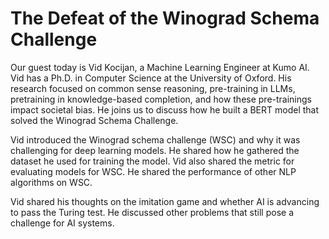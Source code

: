 # The Defeat of the Winograd Schema Challenge

Our guest today is Vid Kocijan, a Machine Learning Engineer at Kumo AI. Vid has a Ph.D. in Computer Science at the University of Oxford. His research focused on common sense reasoning, pre-training in LLMs, pretraining in knowledge-based completion, and how these pre-trainings impact societal bias. He joins us to discuss how he built a BERT model that solved the Winograd Schema Challenge.

Vid introduced the Winograd schema challenge (WSC) and why it was challenging for deep learning models. He shared how he gathered the dataset he used for training the model. Vid also shared the metric for evaluating models for WSC. He shared the performance of other NLP algorithms on WSC. 

Vid shared his thoughts on the imitation game and whether AI is advancing to pass the Turing test. He discussed other problems that still pose a challenge for AI systems.